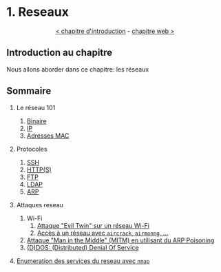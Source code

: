 # 1. Reseaux

<p align="center">
  <a href="../0-introduction/README.md">< chapitre d'introduction</a> - <a href="../2-web/README.md">chapitre web ></a>
</p>

## Introduction au chapitre

Nous allons aborder dans ce chapitre: les réseaux

## Sommaire

1. Le réseau 101
    1. [Binaire](./1-reseau-101/1-binaire.md)
    2. [IP](1-reseau-101/2-ip.md)
    3. [Adresses MAC](1-reseau-101/3-adresses-mac.md)

2. Protocoles
    1. [SSH](2-protocoles/1-ssh.md)
    2. [HTTP(S)](2-protocoles/2-http.md)
    3. [FTP](2-protocoles/3-ftp.md)
    4. [LDAP](2-protocoles/4-ldap.md)
    5. [ARP](2-protocoles/5-arp.md)

3. Attaques reseau
    1. Wi-Fi
        1. [Attaque "Evil Twin" sur un réseau Wi-Fi](./3-attaques-reseau/1-wifi/1-evil-twin.md)
        2. [Accès à un réseau avec `aircrack`, `airmonng`, ...](3-attaques-reseau/1-wifi/2-crack-reseau.md)
    2. [Attaque "Man in the Middle" (MITM) en utilisant du ARP Poisoning](./3-attaques-reseau/2-arp-mitm.md)
    3. [(D)DOS: (Distributed) Denial Of Service](#)

4. [Enumeration des services du reseau avec `nmap`](./5-enumeration-services-reseau/README.md)
